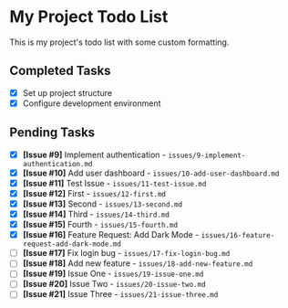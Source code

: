 # My Project Todo List

This is my project's todo list with some custom formatting.

## Completed Tasks
- [x] Set up project structure
- [x] Configure development environment

## Pending Tasks
- [x] **[Issue #9]** Implement authentication - `issues/9-implement-authentication.md`
- [x] **[Issue #10]** Add user dashboard - `issues/10-add-user-dashboard.md`
- [x] **[Issue #11]** Test Issue - `issues/11-test-issue.md`
- [x] **[Issue #12]** First - `issues/12-first.md`
- [x] **[Issue #13]** Second - `issues/13-second.md`
- [x] **[Issue #14]** Third - `issues/14-third.md`
- [x] **[Issue #15]** Fourth - `issues/15-fourth.md`
- [x] **[Issue #16]** Feature Request: Add Dark Mode - `issues/16-feature-request-add-dark-mode.md`
- [ ] **[Issue #17]** Fix login bug - `issues/17-fix-login-bug.md`
- [ ] **[Issue #18]** Add new feature - `issues/18-add-new-feature.md`
- [ ] **[Issue #19]** Issue One - `issues/19-issue-one.md`
- [ ] **[Issue #20]** Issue Two - `issues/20-issue-two.md`
- [ ] **[Issue #21]** Issue Three - `issues/21-issue-three.md`
